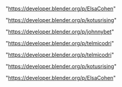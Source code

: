 "https://developer.blender.org/p/ElsaCohen"

"https://developer.blender.org/p/kotusrising"

"https://developer.blender.org/p/johnnybet"

"https://developer.blender.org/p/telmicodri"

 
"https://developer.blender.org/p/telmicodri"


"https://developer.blender.org/p/kotusrising"


"https://developer.blender.org/p/ElsaCohen"


 
